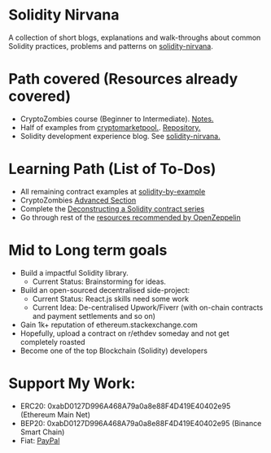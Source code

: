 # Solidity Nirvana
A collection of short blogs, explanations and walk-throughs about common Solidity practices, problems and patterns on [solidity-nirvana](https://saxenism.github.io/solidity-nirvana/).

# Path covered (Resources already covered)
* CryptoZombies course (Beginner to Intermediate). [Notes.](https://github.com/saxenism/cryptoZombiesNFT#lesson-wise-notes-from-the-cryptozombies-course)
* Half of examples from [cryptomarketpool.](https://cryptomarketpool.com/getting-started-with-solidity/). [Repository.](https://github.com/saxenism/practiceSmartContracts)
* Solidity development experience blog. See [solidity-nirvana.](https://saxenism.github.io/solidity-nirvana/)

# Learning Path (List of To-Dos)
* All remaining contract examples at [solidity-by-example](https://solidity-by-example.org/)
* CryptoZombies [Advanced Section](https://cryptozombies.io/)
* Complete the [Deconstructing a Solidity contract series](https://blog.openzeppelin.com/deconstructing-a-solidity-contract-part-i-introduction-832efd2d7737/)
* Go through rest of the [resources recommended by OpenZeppelin](https://github.com/OpenZeppelin/awesome-openzeppelin#solidity)

# Mid to Long term goals
* Build a impactful Solidity library.
  * Current Status: Brainstorming for ideas.
* Build an open-sourced decentralised side-project:
  * Current Status: React.js skills need some work
  * Current Idea: De-centralised Upwork/Fiverr (with on-chain contracts and payment settlements and so on)
* Gain 1k+ reputation of ethereum.stackexchange.com
* Hopefully, upload a contract on r/ethdev someday and not get completely roasted
* Become one of the top Blockchain (Solidity) developers

# Support My Work:
* ERC20: 0xabD0127D996A468A79a0a8e88F4D419E40402e95 (Ethereum Main Net)
* BEP20: 0xabD0127D996A468A79a0a8e88F4D419E40402e95 (Binance Smart Chain)
* Fiat: [PayPal](https://www.paypal.com/paypalme/saxenism)
